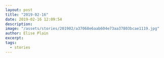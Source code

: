 ```yaml
---
layout: post
title: "2019-02-16"
date: 2019-02-16 12:09:54
description: 
image: "/assets/stories/201902/a37068e6aab604e73aa37803bcae1119.jpg"
author: Elise Plain
excerpt: 
tags: 
  - stories
---
```



<p></p>
